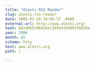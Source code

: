 ```yaml
---
title: "Alesti RSS Reader"
slug: alesti-rss-reader
date: 2006-02-20 10:06:57 -0600
external-url: http://www.alesti.org/
hash: 661d0b5c9b41bec10504334983f6829a
year: 2006
month: 02
scheme: http
host: www.alesti.org
path: /

---
```



